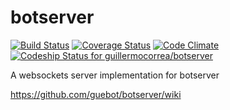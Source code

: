 botserver
=========

[![Build Status](https://travis-ci.org/guillermocorrea/botserver.svg?branch=master)](https://travis-ci.org/guillermocorrea/botserver) 
[![Coverage Status](https://coveralls.io/repos/guillermocorrea/botserver/badge.png)](https://coveralls.io/r/guillermocorrea/botserver)
[![Code Climate](https://codeclimate.com/github/guillermocorrea/botserver/badges/gpa.svg)](https://codeclimate.com/github/guillermocorrea/botserver)
[ ![Codeship Status for guillermocorrea/botserver](https://www.codeship.io/projects/354c16e0-451f-0132-1d0b-1a768d514c64/status)](https://www.codeship.io/projects/44942)

A websockets server implementation for botserver

https://github.com/guebot/botserver/wiki
